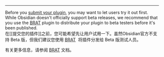 
---
Before you [submit your plugin](https://docs.obsidian.md/Plugins/Releasing/Submit+your+plugin), you may want to let users try it out first. While Obsidian doesn't officially support beta releases, we recommend that you use the [BRAT](https://github.com/TfTHacker/obsidian42-brat) plugin to distribute your plugin to beta testers before it's been published.  
在[[提交您的插件]]之前，您可能希望先让用户试用一下。虽然Obsidian官方不支持 Beta 版，但我们建议您使用 [BRAT](https://github.com/TfTHacker/obsidian42-brat)  将插件分发给 Beta 版测试人员。

有关更多信息，请参阅 [BRAT](https://github.com/TfTHacker/obsidian42-brat/blob/main/README.md) 文档。
